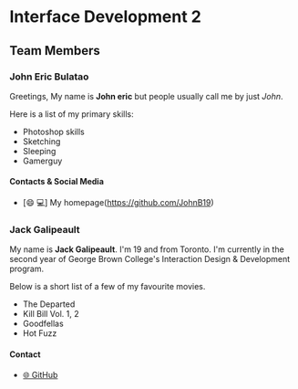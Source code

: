 # Interface Development 2

## Team Members

### John Eric Bulatao

Greetings, My name is **John eric** but people usually call me by just *John*.

Here is a list of my primary skills:
* Photoshop skills
* Sketching
* Sleeping
* Gamerguy

#### Contacts & Social Media

* [:smile: :computer:] My homepage(https://github.com/JohnB19)

### Jack Galipeault

My name is **Jack Galipeault**. I'm 19 and from Toronto. I'm currently in the second year of George Brown College's Interaction Design & Development program.

Below is a short list of a few of my favourite movies.
* The Departed
* Kill Bill Vol. 1, 2
* Goodfellas
* Hot Fuzz

#### Contact 

* [:globe_with_meridians: GitHub](https://github.com/jackgalipeault)